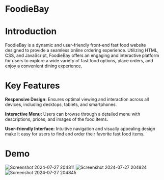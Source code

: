 # FoodieBay

# Introduction
FoodieBay is a dynamic and user-friendly front-end fast food website designed to provide a seamless online ordering experience. Utilizing HTML, CSS, and JavaScript, FoodieBay offers an engaging and interactive platform for users to explore a wide variety of fast food options, place orders, and enjoy a convenient dining experience.

# Key Features
**Responsive Design:** Ensures optimal viewing and interaction across all devices, including desktops, tablets, and smartphones.

**Interactive Menu:** Users can browse through a detailed menu with descriptions, prices, and images of the food items.

**User-friendly Interface:** Intuitive navigation and visually appealing design make it easy for users to find and order their favorite fast food items.


# Demo
![Screenshot 2024-07-27 204811](https://github.com/user-attachments/assets/eb56617a-d75e-4811-a0a7-04c66574356e)
![Screenshot 2024-07-27 204824](https://github.com/user-attachments/assets/4ec78dc6-d693-4c6b-8294-41f0a36b0401)
![Screenshot 2024-07-27 204845](https://github.com/user-attachments/assets/0a102b70-53b9-44ff-a58e-85de66ff323c)

